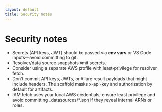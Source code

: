 ```yaml
---
layout: default
title: Security notes
---
```


# Security notes

- Secrets (API keys, JWT) should be passed via **env vars** or VS Code inputs—avoid committing to git.
- Resolver/data source snapshots omit secrets.
- Consider using a separate AWS profile with least‑privilege for resolver fetch.
- Don’t commit API keys, JWTs, or Allure result payloads that might include headers. The scaffold masks x-api-key and authorization by default for artifacts.
- IAM fetch uses your local AWS credentials; ensure least privilege and avoid committing _datasources/*.json if they reveal internal ARNs or roles.
